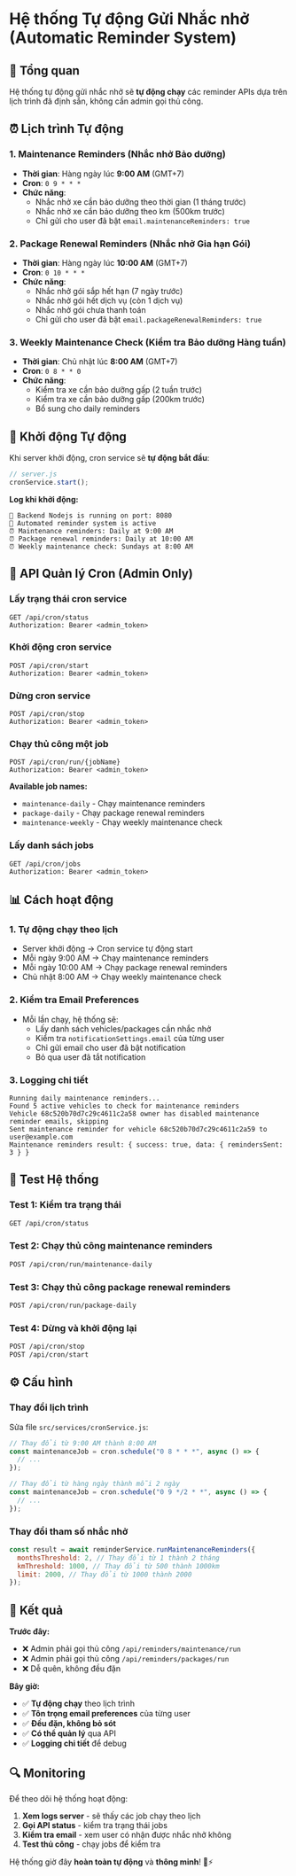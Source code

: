 # Hệ thống Tự động Gửi Nhắc nhở (Automatic Reminder System)

## 🎯 Tổng quan

Hệ thống tự động gửi nhắc nhở sẽ **tự động chạy** các reminder APIs dựa trên lịch trình đã định sẵn, không cần admin gọi thủ công.

## ⏰ Lịch trình Tự động

### 1. **Maintenance Reminders (Nhắc nhở Bảo dưỡng)**

- **Thời gian**: Hàng ngày lúc **9:00 AM** (GMT+7)
- **Cron**: `0 9 * * *`
- **Chức năng**:
  - Nhắc nhở xe cần bảo dưỡng theo thời gian (1 tháng trước)
  - Nhắc nhở xe cần bảo dưỡng theo km (500km trước)
  - Chỉ gửi cho user đã bật `email.maintenanceReminders: true`

### 2. **Package Renewal Reminders (Nhắc nhở Gia hạn Gói)**

- **Thời gian**: Hàng ngày lúc **10:00 AM** (GMT+7)
- **Cron**: `0 10 * * *`
- **Chức năng**:
  - Nhắc nhở gói sắp hết hạn (7 ngày trước)
  - Nhắc nhở gói hết dịch vụ (còn 1 dịch vụ)
  - Nhắc nhở gói chưa thanh toán
  - Chỉ gửi cho user đã bật `email.packageRenewalReminders: true`

### 3. **Weekly Maintenance Check (Kiểm tra Bảo dưỡng Hàng tuần)**

- **Thời gian**: Chủ nhật lúc **8:00 AM** (GMT+7)
- **Cron**: `0 8 * * 0`
- **Chức năng**:
  - Kiểm tra xe cần bảo dưỡng gấp (2 tuần trước)
  - Kiểm tra xe cần bảo dưỡng gấp (200km trước)
  - Bổ sung cho daily reminders

## 🚀 Khởi động Tự động

Khi server khởi động, cron service sẽ **tự động bắt đầu**:

```javascript
// server.js
cronService.start();
```

**Log khi khởi động:**

```
🚀 Backend Nodejs is running on port: 8080
📅 Automated reminder system is active
⏰ Maintenance reminders: Daily at 9:00 AM
⏰ Package renewal reminders: Daily at 10:00 AM
⏰ Weekly maintenance check: Sundays at 8:00 AM
```

## 🔧 API Quản lý Cron (Admin Only)

### Lấy trạng thái cron service

```http
GET /api/cron/status
Authorization: Bearer <admin_token>
```

### Khởi động cron service

```http
POST /api/cron/start
Authorization: Bearer <admin_token>
```

### Dừng cron service

```http
POST /api/cron/stop
Authorization: Bearer <admin_token>
```

### Chạy thủ công một job

```http
POST /api/cron/run/{jobName}
Authorization: Bearer <admin_token>
```

**Available job names:**

- `maintenance-daily` - Chạy maintenance reminders
- `package-daily` - Chạy package renewal reminders
- `maintenance-weekly` - Chạy weekly maintenance check

### Lấy danh sách jobs

```http
GET /api/cron/jobs
Authorization: Bearer <admin_token>
```

## 📊 Cách hoạt động

### 1. **Tự động chạy theo lịch**

- Server khởi động → Cron service tự động start
- Mỗi ngày 9:00 AM → Chạy maintenance reminders
- Mỗi ngày 10:00 AM → Chạy package renewal reminders
- Chủ nhật 8:00 AM → Chạy weekly maintenance check

### 2. **Kiểm tra Email Preferences**

- Mỗi lần chạy, hệ thống sẽ:
  - Lấy danh sách vehicles/packages cần nhắc nhở
  - Kiểm tra `notificationSettings.email` của từng user
  - Chỉ gửi email cho user đã bật notification
  - Bỏ qua user đã tắt notification

### 3. **Logging chi tiết**

```
Running daily maintenance reminders...
Found 5 active vehicles to check for maintenance reminders
Vehicle 68c520b70d7c29c4611c2a58 owner has disabled maintenance reminder emails, skipping
Sent maintenance reminder for vehicle 68c520b70d7c29c4611c2a59 to user@example.com
Maintenance reminders result: { success: true, data: { remindersSent: 3 } }
```

## 🧪 Test Hệ thống

### Test 1: Kiểm tra trạng thái

```bash
GET /api/cron/status
```

### Test 2: Chạy thủ công maintenance reminders

```bash
POST /api/cron/run/maintenance-daily
```

### Test 3: Chạy thủ công package renewal reminders

```bash
POST /api/cron/run/package-daily
```

### Test 4: Dừng và khởi động lại

```bash
POST /api/cron/stop
POST /api/cron/start
```

## ⚙️ Cấu hình

### Thay đổi lịch trình

Sửa file `src/services/cronService.js`:

```javascript
// Thay đổi từ 9:00 AM thành 8:00 AM
const maintenanceJob = cron.schedule("0 8 * * *", async () => {
  // ...
});

// Thay đổi từ hàng ngày thành mỗi 2 ngày
const maintenanceJob = cron.schedule("0 9 */2 * *", async () => {
  // ...
});
```

### Thay đổi tham số nhắc nhở

```javascript
const result = await reminderService.runMaintenanceReminders({
  monthsThreshold: 2, // Thay đổi từ 1 thành 2 tháng
  kmThreshold: 1000, // Thay đổi từ 500 thành 1000km
  limit: 2000, // Thay đổi từ 1000 thành 2000
});
```

## 🎯 Kết quả

**Trước đây:**

- ❌ Admin phải gọi thủ công `/api/reminders/maintenance/run`
- ❌ Admin phải gọi thủ công `/api/reminders/packages/run`
- ❌ Dễ quên, không đều đặn

**Bây giờ:**

- ✅ **Tự động chạy** theo lịch trình
- ✅ **Tôn trọng email preferences** của từng user
- ✅ **Đều đặn, không bỏ sót**
- ✅ **Có thể quản lý** qua API
- ✅ **Logging chi tiết** để debug

## 🔍 Monitoring

Để theo dõi hệ thống hoạt động:

1. **Xem logs server** - sẽ thấy các job chạy theo lịch
2. **Gọi API status** - kiểm tra trạng thái jobs
3. **Kiểm tra email** - xem user có nhận được nhắc nhở không
4. **Test thủ công** - chạy jobs để kiểm tra

Hệ thống giờ đây **hoàn toàn tự động** và **thông minh**! 🚗⚡
